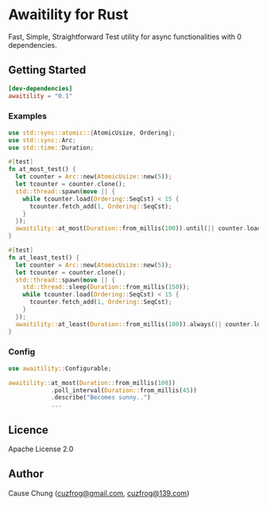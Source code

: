 # Awaitility for Rust

Fast, Simple, Straightforward Test utility for async functionalities with 0 dependencies.

## Getting Started

```toml
[dev-dependencies]
awaitility = "0.1"
```

### Examples

```rust
use std::sync::atomic::{AtomicUsize, Ordering};
use std::sync::Arc;
use std::time::Duration;

#[test]
fn at_most_test() {
  let counter = Arc::new(AtomicUsize::new(5));
  let tcounter = counter.clone();
  std::thread::spawn(move || {
    while tcounter.load(Ordering::SeqCst) < 15 {
      tcounter.fetch_add(1, Ordering::SeqCst);
    }
  });
  awaitility::at_most(Duration::from_millis(100)).until(|| counter.load(Ordering::SeqCst) > 10);
}

#[test]
fn at_least_test() {
  let counter = Arc::new(AtomicUsize::new(5));
  let tcounter = counter.clone();
  std::thread::spawn(move || {
    std::thread::sleep(Duration::from_millis(150));
    while tcounter.load(Ordering::SeqCst) < 15 {
      tcounter.fetch_add(1, Ordering::SeqCst);
    }
  });
  awaitility::at_least(Duration::from_millis(100)).always(|| counter.load(Ordering::SeqCst) < 10);
}
```

### Config

```rust
use awaitility::Configurable;

awaitility::at_most(Duration::from_millis(100))
            .poll_interval(Duration::from_millis(45))
            .describe("Becomes sunny..")
            ...
```

## Licence

Apache License 2.0

## Author

Cause Chung (cuzfrog@gmail.com, cuzfrog@139.com)
